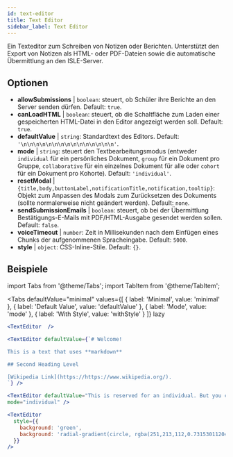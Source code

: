 ```yaml
---
id: text-editor
title: Text Editor
sidebar_label: Text Editor
---
```


Ein Texteditor zum Schreiben von Notizen oder Berichten. Unterstützt den Export von Notizen als HTML- oder PDF-Dateien sowie die automatische Übermittlung an den ISLE-Server.

## Optionen

* __allowSubmissions__ | `boolean`: steuert, ob Schüler ihre Berichte an den Server senden dürfen. Default: `true`.
* __canLoadHTML__ | `boolean`: steuert, ob die Schaltfläche zum Laden einer gespeicherten HTML-Datei in den Editor angezeigt werden soll. Default: `true`.
* __defaultValue__ | `string`: Standardtext des Editors. Default: `'\n\n\n\n\n\n\n\n\n\n\n\n\n\n\n'`.
* __mode__ | `string`: steuert den Textbearbeitungsmodus (entweder `individual` für ein persönliches Dokument, `group` für ein Dokument pro Gruppe, `collaborative` für ein einzelnes Dokument für alle oder `cohort` für ein Dokument pro Kohorte). Default: `'individual'`.
* __resetModal__ | `{title,body,buttonLabel,notificationTitle,notification,tooltip}`: Objekt zum Anpassen des Modals zum Zurücksetzen des Dokuments (sollte normalerweise nicht geändert werden). Default: `none`.
* __sendSubmissionEmails__ | `boolean`: steuert, ob bei der Übermittlung Bestätigungs-E-Mails mit PDF/HTML-Ausgabe gesendet werden sollen. Default: `false`.
* __voiceTimeout__ | `number`: Zeit in Millisekunden nach dem Einfügen eines Chunks der aufgenommenen Spracheingabe. Default: `5000`.
* __style__ | `object`: CSS-Inline-Stile. Default: `{}`.


## Beispiele

import Tabs from '@theme/Tabs';
import TabItem from '@theme/TabItem';

<Tabs
    defaultValue="minimal"
    values={[
        { label: 'Minimal', value: 'minimal' },
        { label: 'Default Value', value: 'defaultValue' },
        { label: 'Mode', value: 'mode' },
        { label: 'With Style', value: 'withStyle' }
    ]}
    lazy
>

<TabItem value="minimal">

```jsx live
<TextEditor  />
```

</TabItem>

<TabItem value="defaultValue">

```jsx live
<TextEditor defaultValue={`# Welcome!

This is a text that uses **markdown**

## Second Heading Level

[Wikipedia Link](https://https://www.wikipedia.org/).
`} />
```

</TabItem>

<TabItem value="mode">

```jsx live
<TextEditor defaultValue="This is reserved for an individual. But you can also allow groups, students cohorts, or everybody to join in and work collaboratively (setting the mode option will only have an effect in a live lesson, not this preview)." 
mode="individual" />
```

</TabItem>

<TabItem value="withStyle">

```jsx live
<TextEditor  
  style={{ 
    background: 'green',
    background: 'radial-gradient(circle, rgba(251,213,112,0.7315301120448179) 0%,rgba(83,199,14,0.4514180672268907) 100%)' 
  }}
/>
```

</TabItem>

</Tabs>
